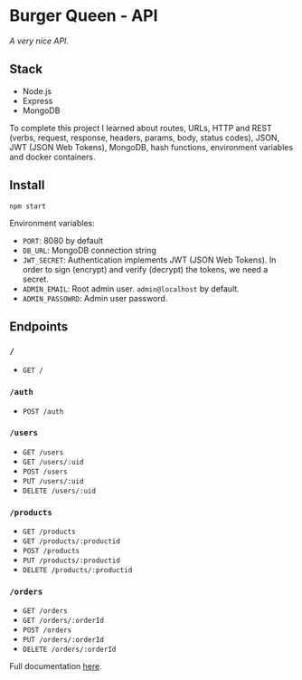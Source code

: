 # Burger Queen - API
_A very nice API._

## Stack
  - Node.js
  - Express
  - MongoDB

To complete this project I learned about routes, URLs, HTTP and REST (verbs, request, response, headers, params, body, status codes), JSON, JWT (JSON Web Tokens), MongoDB, hash functions, environment variables and docker containers.

## Install 
```
npm start
```

Environment variables:
  - `PORT`: 8080 by default
  - `DB_URL`: MongoDB connection string 
  - `JWT_SECRET`: Authentication implements JWT (JSON Web Tokens). In order to sign (encrypt) and verify (decrypt) the tokens, we need a secret.
  - `ADMIN_EMAIL`: Root admin user. `admin@localhost` by default.
  - `ADMIN_PASSOWRD`: Admin user password. 

## Endpoints

### `/`

* `GET /`

### `/auth`

* `POST /auth`

### `/users`

* `GET /users`
* `GET /users/:uid`
* `POST /users`
* `PUT /users/:uid`
* `DELETE /users/:uid`

### `/products`

* `GET /products`
* `GET /products/:productid`
* `POST /products`
* `PUT /products/:productid`
* `DELETE /products/:productid`

### `/orders`

* `GET /orders`
* `GET /orders/:orderId`
* `POST /orders`
* `PUT /orders/:orderId`
* `DELETE /orders/:orderId`

Full documentation <a href="https://laboratoria.github.io/burger-queen-api/index.html">here</a>.